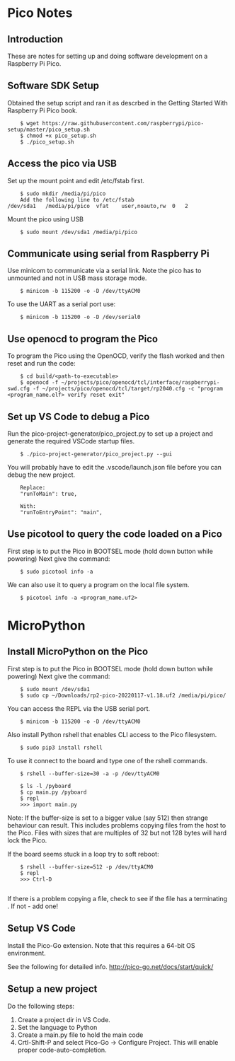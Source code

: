 Pico Notes
==========

## Introduction
These are notes for setting up and doing software development on a Raspberry Pi Pico.

## Software SDK Setup
Obtained the setup script and ran it as descrbed in the Getting Started With Raspberry Pi Pico book.
~~~
    $ wget https://raw.githubusercontent.com/raspberrypi/pico-setup/master/pico_setup.sh
    $ chmod +x pico_setup.sh
    $ ./pico_setup.sh
~~~

## Access the pico via USB
Set up the mount point and edit /etc/fstab first.
~~~
    $ sudo mkdir /media/pi/pico
    Add the following line to /etc/fstab
/dev/sda1	/media/pi/pico	vfat	user,noauto,rw	0	2
~~~

Mount the pico using USB
~~~
    $ sudo mount /dev/sda1 /media/pi/pico
~~~

## Communicate using serial from Raspberry Pi
Use minicom to communicate via a serial link. Note the pico has to unmounted and not in USB mass storage mode.
~~~
    $ minicom -b 115200 -o -D /dev/ttyACM0
~~~

To use the UART as a serial port use:
~~~
    $ minicom -b 115200 -o -D /dev/serial0
~~~

## Use openocd to program the Pico
To program the Pico using the OpenOCD, verify the flash worked and then reset and run the code: 
~~~
    $ cd build/<path-to-executable>
    $ openocd -f ~/projects/pico/openocd/tcl/interface/raspberrypi-swd.cfg -f ~/projects/pico/openocd/tcl/target/rp2040.cfg -c "program <program_name.elf> verify reset exit"
~~~

## Set up VS Code to debug a Pico
Run the pico-project-generator/pico_project.py to set up a project and generate the required VSCode startup files.
~~~
    $ ./pico-project-generator/pico_project.py --gui
~~~

You will probably have to edit the .vscode/launch.json file before you can debug the new project.
~~~
    Replace:
    "runToMain": true,
    
    With:
    "runToEntryPoint": "main",
~~~

## Use picotool to query the code loaded on a Pico
First step is to put the Pico in BOOTSEL mode (hold down button while powering)
Next give the command:
~~~
    $ sudo picotool info -a
~~~

We can also use it to query a program on the local file system.
~~~
    $ picotool info -a <program_name.uf2>
~~~

# MicroPython

## Install MicroPython on the Pico
First step is to put the Pico in BOOTSEL mode (hold down button while powering)
Next give the command:
~~~
    $ sudo mount /dev/sda1
    $ sudo cp ~/Downloads/rp2-pico-20220117-v1.18.uf2 /media/pi/pico/
~~~

You can access the REPL via the USB serial port.
~~~
    $ minicom -b 115200 -o -D /dev/ttyACM0
~~~

Also install Python rshell that enables CLI access to the Pico filesystem.
~~~
    $ sudo pip3 install rshell
~~~

To use it connect to the board and type one of the rshell commands.
~~~
    $ rshell --buffer-size=30 -a -p /dev/ttyACM0

    $ ls -l /pyboard
    $ cp main.py /pyboard
    $ repl
    >>> import main.py
~~~
Note: If the buffer-size is set to a bigger value (say 512) then strange behaviour can result. This includes problems copying files from the host to the Pico. Files with sizes that are multiples of 32 but not 128 bytes will hard lock the Pico. 

If the board seems stuck in a loop try to soft reboot:
~~~
    $ rshell --buffer-size=512 -p /dev/ttyACM0
    $ repl
    >>> Ctrl-D
    
~~~

If there is a problem copying a file, check to see if the file has a terminating <CR>.
If not - add one!

## Setup VS Code
Install the Pico-Go extension. Note that this requires a 64-bit OS environment.

See the following for detailed info. http://pico-go.net/docs/start/quick/

## Setup a new project
Do the following steps:
1. Create a project dir in VS Code.
2. Set the language to Python
3. Create a main.py file to hold the main code
4. Crtl-Shift-P and select Pico-Go -> Configure Project. This will enable proper code-auto-completion.


 
